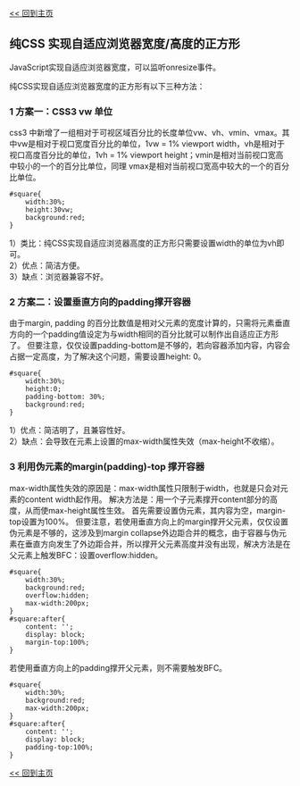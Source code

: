 [<< 回到主页](http://suzy1993.github.io/misszy/)

## 纯CSS 实现自适应浏览器宽度/高度的正方形

JavaScript实现自适应浏览器宽度，可以监听onresize事件。

纯CSS实现自适应浏览器宽度的正方形有以下三种方法：
### 1 方案一：CSS3 vw 单位
css3 中新增了一组相对于可视区域百分比的长度单位vw、vh、vmin、vmax。其中vw是相对于视口宽度百分比的单位，1vw = 1% viewport width，vh是相对于视口高度百分比的单位，1vh = 1% viewport height；vmin是相对当前视口宽高中较小的一个的百分比单位，同理 vmax是相对当前视口宽高中较大的一个的百分比单位。
```
#square{
    width:30%;
    height:30vw;
    background:red;
}
```
1）类比：纯CSS实现自适应浏览器高度的正方形只需要设置width的单位为vh即可。  
2）优点：简洁方便。  
3）缺点：浏览器兼容不好。

### 2 方案二：设置垂直方向的padding撑开容器
由于margin, padding 的百分比数值是相对父元素的宽度计算的，只需将元素垂直方向的一个padding值设定为与width相同的百分比就可以制作出自适应正方形了。
但要注意，仅仅设置padding-bottom是不够的，若向容器添加内容，内容会占据一定高度，为了解决这个问题，需要设置height: 0。
```
#square{
    width:30%;
    height:0;
    padding-bottom: 30%;
    background:red;
}
```
1）优点：简洁明了，且兼容性好。  
2）缺点：会导致在元素上设置的max-width属性失效（max-height不收缩）。

### 3 利用伪元素的margin(padding)-top 撑开容器
max-width属性失效的原因是：max-width属性只限制于width，也就是只会对元素的content width起作用。
解决方法是：用一个子元素撑开content部分的高度，从而使max-height属性生效。
首先需要设置伪元素，其内容为空，margin-top设置为100%。
但要注意，若使用垂直方向上的margin撑开父元素，仅仅设置伪元素是不够的，这涉及到margin collapse外边距合并的概念，由于容器与伪元素在垂直方向发生了外边距合并，所以撑开父元素高度并没有出现，解决方法是在父元素上触发BFC：设置overflow:hidden。
```
#square{
    width:30%;
    background:red;
    overflow:hidden;
    max-width:200px;
}
#square:after{
    content: '';
    display: block;
    margin-top:100%;
}
```
若使用垂直方向上的padding撑开父元素，则不需要触发BFC。
```
#square{
    width:30%;
    background:red;
    max-width:200px;
}
#square:after{
    content: '';
    display: block;
    padding-top:100%;
}
```

[<< 回到主页](http://suzy1993.github.io/misszy/)

